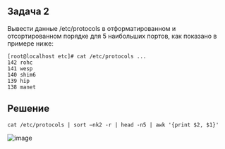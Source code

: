 ## Задача 2

Вывести данные /etc/protocols в отформатированном и отсортированном порядке для 5 наибольших портов, как показано в примере ниже:

```
[root@localhost etc]# cat /etc/protocols ...
142 rohc
141 wesp
140 shim6
139 hip
138 manet
```

## Решение 

```
cat /etc/protocols | sort –nk2 -r | head -n5 | awk '{print $2, $1}'
```
![image](https://github.com/user-attachments/assets/d415931d-5723-404d-99a7-787da0b1e2f9)
